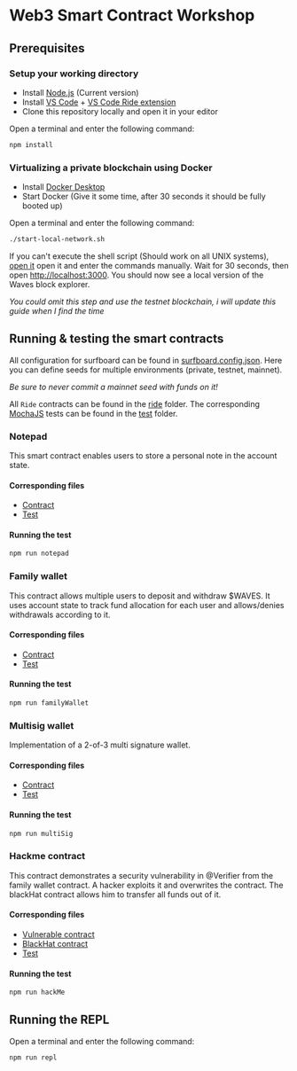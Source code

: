 # Web3 Smart Contract Workshop

## Prerequisites

### Setup your working directory

-   Install [Node.js](https://nodejs.org/en/) (Current version)
-   Install [VS Code](https://code.visualstudio.com/Download) + [VS Code Ride extension](https://marketplace.visualstudio.com/items?itemName=wavesplatform.waves-ride)
-   Clone this repository locally and open it in your editor

Open a terminal and enter the following command:

```sh
npm install
```

### Virtualizing a private blockchain using Docker

-   Install [Docker Desktop](https://hub.docker.com/search?q=Docker%20Desktop&type=edition&offering=community)
-   Start Docker (Give it some time, after 30 seconds it should be fully booted up)

Open a terminal and enter the following command:

```sh
./start-local-network.sh
```

If you can't execute the shell script (Should work on all UNIX systems), [open it](./start-local-network.sh) open it and enter the commands manually.
Wait for 30 seconds, then open [http://localhost:3000](http://localhost:3000). You should now see a local version of the Waves block explorer.

_You could omit this step and use the testnet blockchain, i will update this guide when I find the time_

## Running & testing the smart contracts

All configuration for surfboard can be found in [surfboard.config.json](./surfboard.config.json).
Here you can define seeds for multiple environments (private, testnet, mainnet).

_Be sure to never commit a mainnet seed with funds on it!_

All `Ride` contracts can be found in the [ride](./ride) folder.
The corresponding [MochaJS](https://mochajs.org) tests can be found in the [test](./test) folder.

### Notepad

This smart contract enables users to store a personal note in the account state.

#### Corresponding files

-   [Contract](./ride/notepad.ride)
-   [Test](./test/notepad.js)

#### Running the test

```sh
npm run notepad
```

### Family wallet

This contract allows multiple users to deposit and withdraw \$WAVES.
It uses account state to track fund allocation for each user and allows/denies withdrawals according to it.

#### Corresponding files

-   [Contract](./ride/familyWallet.ride)
-   [Test](./test/familyWallet.js)

#### Running the test

```sh
npm run familyWallet
```

### Multisig wallet

Implementation of a 2-of-3 multi signature wallet.

#### Corresponding files

-   [Contract](./ride/multiSig.ride)
-   [Test](./test/multiSig.js)

#### Running the test

```sh
npm run multiSig
```

### Hackme contract

This contract demonstrates a security vulnerability in @Verifier from the family wallet contract. A hacker exploits it and overwrites the contract.
The blackHat contract allows him to transfer all funds out of it.

#### Corresponding files

-   [Vulnerable contract](./ride/hackMe.ride)
-   [BlackHat contract](./ride/blackHat.ride)
-   [Test](./test/hackMe.js)

#### Running the test

```sh
npm run hackMe
```

## Running the REPL

Open a terminal and enter the following command:

```sh
npm run repl
```

